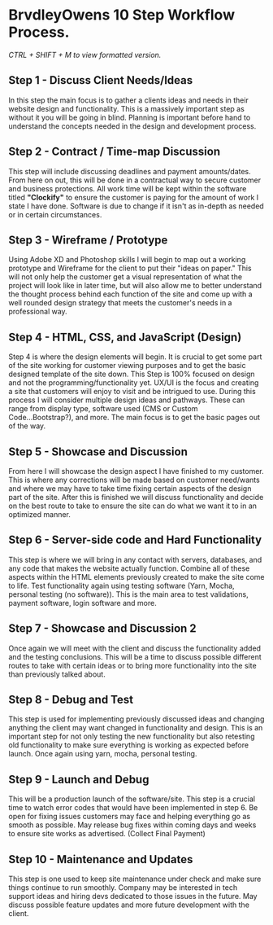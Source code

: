 # BrvdleyOwens 10 Step Workflow Process.

_CTRL + SHIFT + M to view formatted version._

## Step 1 - Discuss Client Needs/Ideas
In this step the main focus is to gather a clients ideas and needs in their website
design and functionality. This is a massively important step as without it you will
be going in blind. Planning is important before hand to understand the concepts needed
in the design and development process.

## Step 2 - Contract / Time-map Discussion
This step will include discussing deadlines and payment amounts/dates. From here on out,
this will be done in a contractual way to secure customer and business protections. All work
time will be kept within the software titled __"Clockify"__ to ensure the customer is paying for
the amount of work I state I have done. Software is due to change if it isn't as in-depth
as needed or in certain circumstances.

## Step 3 - Wireframe / Prototype
Using Adobe XD and Photoshop skills I will begin to map out a working prototype and Wireframe
for the client to put their "ideas on paper." This will not only help the customer get a visual
representation of what the project will look like in later time, but will also allow me to
better understand the thought process behind each function of the site and come up with a well
rounded design strategy that meets the customer's needs in a professional way.

## Step 4 - HTML, CSS, and JavaScript (Design)
Step 4 is where the design elements will begin. It is crucial to get some part of the site working
for customer viewing purposes and to get the basic designed template of the site down. This Step is 100% focused on design and not the programming/functionality yet. UX/UI is the focus and creating a site that customers will enjoy to visit and be intrigued to use. During this process I will consider multiple design ideas and pathways. These can range from display type, software used (CMS or Custom Code...Bootstrap?), and more. The main focus is to get the basic pages out of the way.

## Step 5 - Showcase and Discussion
From here I will showcase the design aspect I have finished to my customer. This is where any corrections will be made based on customer need/wants and where we may have to take time fixing certain aspects of the design part of the site. After this is finished we will discuss functionality and decide on the best route to take to ensure the site can do what we want it to in an optimized manner.

## Step 6 - Server-side code and Hard Functionality
This step is where we will bring in any contact with servers, databases, and any code that makes the website actually function. Combine all of these aspects within the HTML elements previously created to make the site come to life. Test functionality again using testing software (Yarn, Mocha, personal testing (no software)). This is the main area to test validations, payment software, login software and more.

## Step 7 - Showcase and Discussion 2
Once again we will meet with the client and discuss the functionality added and the testing conclusions. This will be a time to discuss possible different routes to take with certain ideas or to bring more functionality into the site than previously talked about.

## Step 8 - Debug and Test
This step is used for implementing previously discussed ideas and changing anything the client may want changed in functionality and design. This is an important step for not only testing the new functionality but also retesting old functionality to make sure everything is working as expected before launch. Once again using yarn, mocha, personal testing.

## Step 9 - Launch and Debug
This will be a production launch of the software/site. This step is a crucial time to watch error codes that would have been implemented in step 6. Be open for fixing issues customers may face and helping everything go as smooth as possible. May release bug fixes within coming days and weeks to ensure site works as advertised. (Collect Final Payment)

## Step 10 - Maintenance and Updates
This step is one used to keep site maintenance under check and make sure things continue to run smoothly. Company may be interested in tech support ideas and hiring devs dedicated to those issues in the future. May discuss possible feature updates and more future development with the client.
